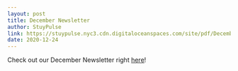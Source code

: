 ```yaml
---
layout: post
title: December Newsletter
author: StuyPulse
link: https://stuypulse.nyc3.cdn.digitaloceanspaces.com/site/pdf/December%20Newsletter%202020.pdf
date: 2020-12-24
---
```

Check out our December Newsletter right [here](https://stuypulse.nyc3.cdn.digitaloceanspaces.com/site/pdf/December%20Newsletter%202020.pdf)!
